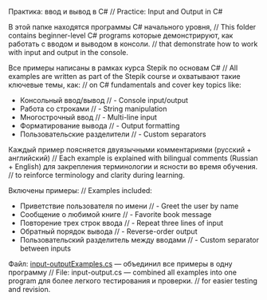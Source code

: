 Практика: ввод и вывод в C#                                                // Practice: Input and Output in C#

В этой папке находятся программы C# начального уровня,                     // This folder contains beginner-level C# programs
которые демонстрируют, как работать с вводом и выводом в консоли.          // that demonstrate how to work with input and output in the console.

Все примеры написаны в рамках курса Stepik по основам C#                   // All examples are written as part of the Stepik course
и охватывают такие ключевые темы, как:                                     // on C# fundamentals and cover key topics like:        
- Консольный ввод/вывод                                                    // - Console input/output
- Работа со строками                                                       // - String manipulation
- Многострочный ввод                                                       // - Multi-line input
- Форматирование вывода                                                    // - Output formatting
- Пользовательские разделители                                             // - Custom separators
  
Каждый пример поясняется двуязычными комментариями (русский + английский)  // Each example is explained with bilingual comments (Russian + English)
для закрепления терминологии и ясности во время обучения.                  // to reinforce terminology and clarity during learning.

Включены примеры:                                                          // Examples included:
- Приветствие пользователя по имени                                        // - Greet the user by name
- Сообщение о любимой книге                                                // - Favorite book message
- Повторение трех строк ввода                                              // - Repeat three lines of input
- Обратный порядок вывода                                                  // - Reverse-order output
- Пользовательский разделитель между вводами                               // - Custom separator between inputs

 Файл: [input-outputExamples.cs](learn_CSharp/stepik/practice/input-output/input-outputExamples.cs) — объединил все примеры в одну программу    // File: input-output.cs — combined all examples into one program
 для более легкого тестирования и проверки.                                // for easier testing and revision.

